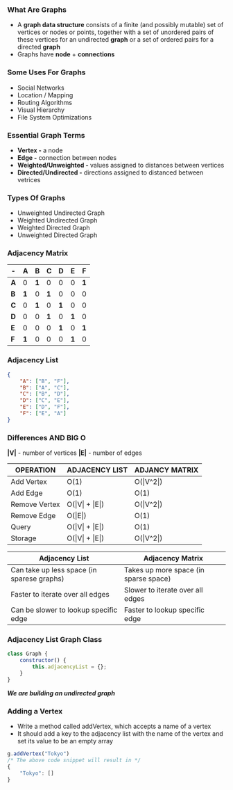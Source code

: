 ### What Are Graphs

-   A **graph data structure** consists of a finite (and possibly mutable) set of vertices or nodes or points, together with a set of unordered pairs of these vertices for an undirected **graph** or a set of ordered pairs for a directed **graph**
-   Graphs have **node** + **connections**

### Some Uses For Graphs

-   Social Networks
-   Location / Mapping
-   Routing Algorithms
-   Visual Hierarchy
-   File System Optimizations

### Essential Graph Terms

-   **Vertex -** a node
-   **Edge -** connection between nodes
-   **Weighted/Unweighted -** values assigned to distances between vertices
-   **Directed/Undirected -** directions assigned to distanced between vetrices

### Types Of Graphs

-   Unweighted Undirected Graph
-   Weighted Undirected Graph
-   Weighted Directed Graph
-   Unweighted Directed Graph

### Adjacency Matrix

| **-** | **A** | **B** | **C** | **D** | **E** | **F** |
| ----- | ----- | ----- | ----- | ----- | ----- | ----- |
| **A** | 0     | **1** | 0     | 0     | 0     | **1** |
| **B** | **1** | 0     | **1** | 0     | 0     | 0     |
| **C** | 0     | **1** | 0     | **1** | 0     | 0     |
| **D** | 0     | 0     | **1** | 0     | **1** | 0     |
| **E** | 0     | 0     | 0     | **1** | 0     | **1** |
| **F** | **1** | 0     | 0     | 0     | **1** | 0     |

### Adjacency List

```json
{
    "A": ["B", "F"],
    "B": ["A", "C"],
    "C": ["B", "D"],
    "D": ["C", "E"],
    "E": ["D", "F"],
    "F": ["E", "A"]
}
```

### Differences AND BIG O

**|V|** - number of vertices
**|E|** - number of edges

| **OPERATION** | **ADJACENCY LIST** | **ADJANCY MATRIX** |
| ------------- | ------------------ | ------------------ |
| Add Vertex    | O(1)               | O(\|V^2\|)         |
| Add Edge      | O(1)               | O(1)               |
| Remove Vertex | O(\|V\| + \|E\|)   | O(\|V^2\|)         |
| Remove Edge   | O(\|E\|)           | O(1)               |
| Query         | O(\|V\| + \|E\|)   | O(1)               |
| Storage       | O(\|V\| + \|E\|)   | O(\|V^2\|)         |

| **Adjacency List**                         | **Adjacency Matrix**                  |
| ------------------------------------------ | ------------------------------------- |
| Can take up less space (in sparese graphs) | Takes up more space (in sparse space) |
| Faster to iterate over all edges           | Slower to iterate over all edges      |
| Can be slower to lookup specific edge      | Faster to lookup specific edge        |

### Adjacency List Graph Class

```js
class Graph {
    constructor() {
        this.adjacencyList = {};
    }
}
```

**_We are building an undirected graph_**

### Adding a Vertex

-   Write a method called addVertex, which accepts a name of a vertex
-   It should add a key to the adjacency list with the name of the vertex and set its value to be an empty array

```js
g.addVertex("Tokyo")
/* The above code snippet will result in */
{
    "Tokyo": []
}
```
